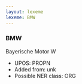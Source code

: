 ```yaml
---
layout: lexeme
lexeme: BMW
---
```


###  BMW

Bayerische Motor W
* UPOS:  PROPN
* Added from:  unk
* Possible NER class:  ORG

